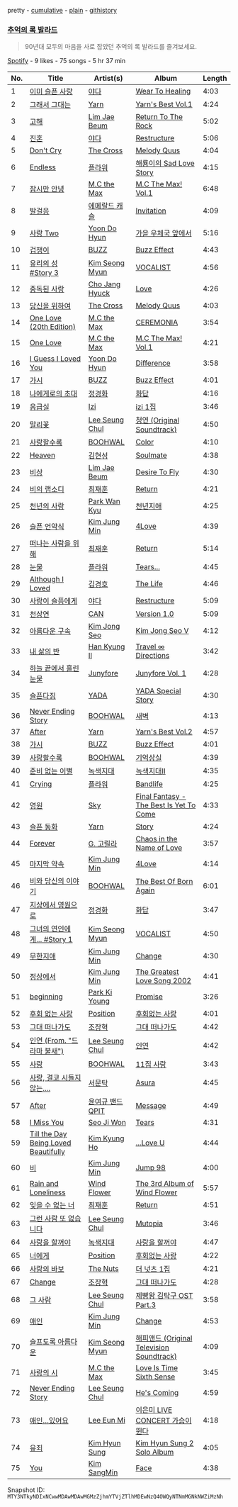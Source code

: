 pretty - [cumulative](/playlists/cumulative/37i9dQZF1DX53hLvTvX3eQ.md) - [plain](/playlists/plain/37i9dQZF1DX53hLvTvX3eQ) - [githistory](https://github.githistory.xyz/mackorone/spotify-playlist-archive/blob/main/playlists/plain/37i9dQZF1DX53hLvTvX3eQ)

### [추억의 록 발라드](https://open.spotify.com/playlist/37i9dQZF1DX53hLvTvX3eQ)

> 90년대 모두의 마음을 사로 잡았던 추억의 록 발라드를 즐겨보세요.

[Spotify](https://open.spotify.com/user/spotify) - 9 likes - 75 songs - 5 hr 37 min

| No. | Title | Artist(s) | Album | Length |
|---|---|---|---|---|
| 1 | [이미 슬픈 사랑](https://open.spotify.com/track/4OKJVnIyO8KRq182dstNOI) | [야다](https://open.spotify.com/artist/3YB77fanbqqyPS7NstYpOE) | [Wear To Healing](https://open.spotify.com/album/2AnkRwvtuLl5DwmrwSRndo) | 4:03 |
| 2 | [그래서 그대는](https://open.spotify.com/track/5aVuzoktGBQRedWuHqRhLC) | [Yarn](https://open.spotify.com/artist/3226f2U0gI31nf1pUdNO8t) | [Yarn's Best Vol.1](https://open.spotify.com/album/43fHwMitZWvkOAN4aeI4jP) | 4:24 |
| 3 | [고해](https://open.spotify.com/track/1cEODRpsqyAvzQvYJnDcGu) | [Lim Jae Beum](https://open.spotify.com/artist/7cYFopPCh8aSpBHANLgLaV) | [Return To The Rock](https://open.spotify.com/album/4zDVnS4MFbmPNteEQBknoB) | 5:02 |
| 4 | [진혼](https://open.spotify.com/track/2BxUjHQRrYX82cP3wDvOTU) | [야다](https://open.spotify.com/artist/3YB77fanbqqyPS7NstYpOE) | [Restructure](https://open.spotify.com/album/6NEUkvavXv0GoJYxWPpfLp) | 5:06 |
| 5 | [Don't Cry](https://open.spotify.com/track/5wJOqoOsEqJWoHaisUpDVV) | [The Cross](https://open.spotify.com/artist/5iWp4nvZ8u0DxQjVIidCuC) | [Melody Quus](https://open.spotify.com/album/6Nb2dANlImyX56CsWHxDEW) | 4:04 |
| 6 | [Endless](https://open.spotify.com/track/1OzCTRwO4znqWZsPJZpRSt) | [플라워](https://open.spotify.com/artist/5sp44iOiTOC0lXmN8zMRaT) | [해룡이의 Sad Love Story](https://open.spotify.com/album/7KFnrJoRlzphnYp2tZefaS) | 4:15 |
| 7 | [잠시만 안녕](https://open.spotify.com/track/7fyEwJts3Fv2D4MIt5I1M9) | [M.C the Max](https://open.spotify.com/artist/3MaRWfwKpbYnkYHC5gRKYo) | [M.C The Max! Vol.1](https://open.spotify.com/album/0FPzOi7YqDtrJAqnfq3O4T) | 6:48 |
| 8 | [발걸음](https://open.spotify.com/track/7JN8HvhCflgYz0ZqZeoljj) | [에메랄드 캐슬](https://open.spotify.com/artist/7zPGoXRG2xvV99yRfzM3Yp) | [Invitation](https://open.spotify.com/album/1E1VNOZbbsnKxEpRgXP5Jd) | 4:09 |
| 9 | [사랑 Two](https://open.spotify.com/track/5EGZGkg7DuToUdEa88W2xQ) | [Yoon Do Hyun](https://open.spotify.com/artist/6KsmQPHXE3qhzNNBPSZ0eB) | [가을 우체국 앞에서](https://open.spotify.com/album/78rKb6IVqCQRpfQPBJwKTt) | 5:16 |
| 10 | [겁쟁이](https://open.spotify.com/track/6Ef8tkhiFOOFOAeaQBFqtA) | [BUZZ](https://open.spotify.com/artist/4SdXXEHKFa5NSoh10QxeN2) | [Buzz Effect](https://open.spotify.com/album/5x4zrXuHdIusSB0umnih8n) | 4:43 |
| 11 | [유리의 성 \#Story 3](https://open.spotify.com/track/578HuRRS0tFvtYhs3t8vwc) | [Kim Seong Myun](https://open.spotify.com/artist/5svaD2IpOu7m6NB8k6k1Kp) | [VOCALIST](https://open.spotify.com/album/1gtjK8tx9l5vt5QooJcy6N) | 4:56 |
| 12 | [중독된 사랑](https://open.spotify.com/track/5NtAjS4i0wEFK0lvvuSAVb) | [Cho Jang Hyuck](https://open.spotify.com/artist/7KbzPMRhUFtaSynZ4Oim5Q) | [Love](https://open.spotify.com/album/3OXMz0E7sNDCEtiB4xNNkf) | 4:26 |
| 13 | [당신을 위하여](https://open.spotify.com/track/5qTEVUFXNLwFtbwZiNiVwZ) | [The Cross](https://open.spotify.com/artist/5iWp4nvZ8u0DxQjVIidCuC) | [Melody Quus](https://open.spotify.com/album/6Nb2dANlImyX56CsWHxDEW) | 4:03 |
| 14 | [One Love \(20th Edition\)](https://open.spotify.com/track/6jg7fiZTt7tLeSXRSsAzqK) | [M.C the Max](https://open.spotify.com/artist/3MaRWfwKpbYnkYHC5gRKYo) | [CEREMONIA](https://open.spotify.com/album/2tb2AzY9uac3ND3Wf8RQPL) | 3:54 |
| 15 | [One Love](https://open.spotify.com/track/5alMW854ShjDbupOJtaNKC) | [M.C the Max](https://open.spotify.com/artist/3MaRWfwKpbYnkYHC5gRKYo) | [M.C The Max! Vol.1](https://open.spotify.com/album/0FPzOi7YqDtrJAqnfq3O4T) | 4:21 |
| 16 | [I Guess I Loved You](https://open.spotify.com/track/1w2hClDL1xH4FPZIipZ1FJ) | [Yoon Do Hyun](https://open.spotify.com/artist/6KsmQPHXE3qhzNNBPSZ0eB) | [Difference](https://open.spotify.com/album/36HKeRjDoczel62iwy3z75) | 3:58 |
| 17 | [가시](https://open.spotify.com/track/7csMuPqdOPaFKby0AoRYL5) | [BUZZ](https://open.spotify.com/artist/4SdXXEHKFa5NSoh10QxeN2) | [Buzz Effect](https://open.spotify.com/album/5x4zrXuHdIusSB0umnih8n) | 4:01 |
| 18 | [나에게로의 초대](https://open.spotify.com/track/36me6gJ2obYpfKc3YKXECM) | [정경화](https://open.spotify.com/artist/1yjdL7icFOQ3QlPReSiCfN) | [화답](https://open.spotify.com/album/47uDR8Nz6SEgOK6sKZUTld) | 4:16 |
| 19 | [응급실](https://open.spotify.com/track/5XVEx1pTUR4T7ABtXoGGxx) | [Izi](https://open.spotify.com/artist/4PPkRMbw2jIs7flJkl4okf) | [izi 1집](https://open.spotify.com/album/1KTUBQHfKhX9F2X01sqEO8) | 3:46 |
| 20 | [말리꽃](https://open.spotify.com/track/1RU6gAnZSoxAE1pYTE7cfh) | [Lee Seung Chul](https://open.spotify.com/artist/5Ecf8RR2UWFAvyeItabffF) | [청연 \(Original Soundtrack\)](https://open.spotify.com/album/51Up0SNMGyG6lWKPM7bJ5X) | 4:50 |
| 21 | [사랑할수록](https://open.spotify.com/track/30GH7aoSEBD9YmgSy83K85) | [BOOHWAL](https://open.spotify.com/artist/2LtEDRKi75vGtsfdy205jX) | [Color](https://open.spotify.com/album/5jzebpTutPXBN69mZOwzQy) | 4:10 |
| 22 | [Heaven](https://open.spotify.com/track/7uo6d7vlvaWZVeoiMCZmsN) | [김현성](https://open.spotify.com/artist/05HCRWM8qQ2JHQrciIpX8p) | [Soulmate](https://open.spotify.com/album/3FSFtyCOyHHDXbaqBsK3sa) | 4:38 |
| 23 | [비상](https://open.spotify.com/track/6YZQnBMOVFYsUERkP1BjsM) | [Lim Jae Beum](https://open.spotify.com/artist/7cYFopPCh8aSpBHANLgLaV) | [Desire To Fly](https://open.spotify.com/album/1t2xBGmp2yQKnQEdf6omH3) | 4:30 |
| 24 | [비의 랩소디](https://open.spotify.com/track/0zXc1HfRIwrf7j2vcvDAjN) | [최재훈](https://open.spotify.com/artist/5dL3HWKQaQBnqhIDsMZQBB) | [Return](https://open.spotify.com/album/4tFPCuB69IGx1YyvrhNwEV) | 4:21 |
| 25 | [천년의 사랑](https://open.spotify.com/track/29FS4aopbu0HWQ2GSFalvy) | [Park Wan Kyu](https://open.spotify.com/artist/3QUst1HlAmRuM48c5n5HSB) | [천년지애](https://open.spotify.com/album/3TQXaDuauGf8syAkPbYrex) | 4:25 |
| 26 | [슬픈 언약식](https://open.spotify.com/track/01V3UPOp55CbF598WEcsqS) | [Kim Jung Min](https://open.spotify.com/artist/3SqnTAwj36AgFDT1XVIPD8) | [4Love](https://open.spotify.com/album/6TcJ8I4bTBO8924wOksjUI) | 4:39 |
| 27 | [떠나는 사람을 위해](https://open.spotify.com/track/0dzHoRuNcbnreUXVscCnCV) | [최재훈](https://open.spotify.com/artist/5dL3HWKQaQBnqhIDsMZQBB) | [Return](https://open.spotify.com/album/4tFPCuB69IGx1YyvrhNwEV) | 5:14 |
| 28 | [눈물](https://open.spotify.com/track/4DSuNseoQlb4X4sGamoxWP) | [플라워](https://open.spotify.com/artist/5sp44iOiTOC0lXmN8zMRaT) | [Tears...](https://open.spotify.com/album/3lDr0DTjFagZN5zl3GdD7z) | 4:45 |
| 29 | [Although I Loved](https://open.spotify.com/track/4RiuKTTcuau1U7u3XdYQuP) | [김경호](https://open.spotify.com/artist/25Qd17778cR6eX2fnHBfig) | [The Life](https://open.spotify.com/album/2whTv68Bl5aELGjqok13yu) | 4:46 |
| 30 | [사랑이 슬픔에게](https://open.spotify.com/track/41IpMIfSgmj3lIsFEvlYzd) | [야다](https://open.spotify.com/artist/3YB77fanbqqyPS7NstYpOE) | [Restructure](https://open.spotify.com/album/6NEUkvavXv0GoJYxWPpfLp) | 5:09 |
| 31 | [천상연](https://open.spotify.com/track/5WQwhK2KLfWJDVDznuedLN) | [CAN](https://open.spotify.com/artist/2c1h7Xz5KxOeVuwfz8HTGQ) | [Version 1.0](https://open.spotify.com/album/1IpzCpS2L0ooCeFxRTXhko) | 5:09 |
| 32 | [아름다운 구속](https://open.spotify.com/track/5CE7Q33bONpzjgKAjRkDxv) | [Kim Jong Seo](https://open.spotify.com/artist/1Z6Sy2Tn7jFqqPAPIAVMB1) | [Kim Jong Seo Ⅴ](https://open.spotify.com/album/4eKFy8EDH3HrAU6G0AOEp3) | 4:12 |
| 33 | [내 삶의 반](https://open.spotify.com/track/0oTMCJxeuH8meBJ81cHubn) | [Han Kyung Il](https://open.spotify.com/artist/1QWsO985ZVETFz5Odn4spA) | [Travel ∞ Directions](https://open.spotify.com/album/3i1AS6MZNPsORiHrJYTHgb) | 3:42 |
| 34 | [하늘 끝에서 흘린 눈물](https://open.spotify.com/track/1REeGczWfqbhmL3Zs78d6c) | [Junyfore](https://open.spotify.com/artist/51W8NJbaiFYuFIuo5FqOUg) | [Junyfore Vol\. 1](https://open.spotify.com/album/4CrJGXadzkdSYBChVp3I7X) | 4:28 |
| 35 | [슬픈다짐](https://open.spotify.com/track/0pOYkxWC3WgpEye5funfNm) | [YADA](https://open.spotify.com/artist/3hqrD2WfonDCMuXyfl0uTB) | [YADA Special Story](https://open.spotify.com/album/0yEfxrdo0oWEEUvCGRZ2m3) | 4:30 |
| 36 | [Never Ending Story](https://open.spotify.com/track/0yamqkAFAmpdLNVcmJLSo8) | [BOOHWAL](https://open.spotify.com/artist/2LtEDRKi75vGtsfdy205jX) | [새벽](https://open.spotify.com/album/4nc43iXhWaylkGhKdVsKyH) | 4:13 |
| 37 | [After](https://open.spotify.com/track/10YIPF9BxcR2Imaobfw5Dg) | [Yarn](https://open.spotify.com/artist/3226f2U0gI31nf1pUdNO8t) | [Yarn's Best Vol.2](https://open.spotify.com/album/5ddcpuDRgCszh3fqQiayaE) | 4:57 |
| 38 | [가시](https://open.spotify.com/track/7csMuPqdOPaFKby0AoRYL5) | [BUZZ](https://open.spotify.com/artist/4SdXXEHKFa5NSoh10QxeN2) | [Buzz Effect](https://open.spotify.com/album/5x4zrXuHdIusSB0umnih8n) | 4:01 |
| 39 | [사랑할수록](https://open.spotify.com/track/5R7CMPvfSM0RdBYTFuKlDt) | [BOOHWAL](https://open.spotify.com/artist/2LtEDRKi75vGtsfdy205jX) | [기억상실](https://open.spotify.com/album/6fQp1ErGeFDBpDXJjkWgsF) | 4:39 |
| 40 | [준비 없는 이별](https://open.spotify.com/track/7CSmwiPhtzLt03ZiLCGmlv) | [녹색지대](https://open.spotify.com/artist/7fi5KGkFM55KpMQ80TsAhn) | [녹색지대Ⅱ](https://open.spotify.com/album/2XfaQQmsFw92v1kooahFxg) | 4:35 |
| 41 | [Crying](https://open.spotify.com/track/0TuU81Gdgr7fc8w0Ztt2iO) | [플라워](https://open.spotify.com/artist/5sp44iOiTOC0lXmN8zMRaT) | [Bandlife](https://open.spotify.com/album/7lHhvMAK71MO4p94IZ5x3b) | 4:25 |
| 42 | [영원](https://open.spotify.com/track/7Fi8gr20s1CngYWJFUL27m) | [Sky](https://open.spotify.com/artist/0NevTvfjHPhYiQrogBXrqj) | [Final Fantasy \-The Best Is Yet To Come](https://open.spotify.com/album/5iIizqydJAR7YYItY7kSwe) | 4:33 |
| 43 | [슬픈 동화](https://open.spotify.com/track/1IpOlgbX2B8QB0GnT8DUP1) | [Yarn](https://open.spotify.com/artist/3226f2U0gI31nf1pUdNO8t) | [Story](https://open.spotify.com/album/3R14DVB66J9xkdzQiaDRGj) | 4:24 |
| 44 | [Forever](https://open.spotify.com/track/3DzzBD3RoBWZaNWCmJyTVw) | [G\. 고릴라](https://open.spotify.com/artist/1nEP0V9Zqiwdm5W1Vg5dpL) | [Chaos in the Name of Love](https://open.spotify.com/album/0H38zdnhKGgNC7xc3iACF4) | 3:57 |
| 45 | [마지막 약속](https://open.spotify.com/track/7uaTKyXRjGCFpNDRsdVYC9) | [Kim Jung Min](https://open.spotify.com/artist/3SqnTAwj36AgFDT1XVIPD8) | [4Love](https://open.spotify.com/album/6TcJ8I4bTBO8924wOksjUI) | 4:14 |
| 46 | [비와 당신의 이야기](https://open.spotify.com/track/4YvWV2TfZkrUYS6Th28iKB) | [BOOHWAL](https://open.spotify.com/artist/2LtEDRKi75vGtsfdy205jX) | [The Best Of Born Again](https://open.spotify.com/album/4rvxxZJ12vnJgPLCsIM2AN) | 6:01 |
| 47 | [지상에서 영원으로](https://open.spotify.com/track/4bEnSLRsxT4QrNFGAzJUoE) | [정경화](https://open.spotify.com/artist/1yjdL7icFOQ3QlPReSiCfN) | [화답](https://open.spotify.com/album/47uDR8Nz6SEgOK6sKZUTld) | 3:47 |
| 48 | [그녀의 연인에게..\. \#Story 1](https://open.spotify.com/track/4uNF79VtjMAbnpQKCPn5Oz) | [Kim Seong Myun](https://open.spotify.com/artist/5svaD2IpOu7m6NB8k6k1Kp) | [VOCALIST](https://open.spotify.com/album/1gtjK8tx9l5vt5QooJcy6N) | 4:50 |
| 49 | [무한지애](https://open.spotify.com/track/65wO72NHw8YmV6Il8je0Ml) | [Kim Jung Min](https://open.spotify.com/artist/3SqnTAwj36AgFDT1XVIPD8) | [Change](https://open.spotify.com/album/1qfwLENLIMv3t3m6Rcnf7n) | 4:30 |
| 50 | [정상에서](https://open.spotify.com/track/03W1W2txKt53LhfiRFyjas) | [Kim Jung Min](https://open.spotify.com/artist/3SqnTAwj36AgFDT1XVIPD8) | [The Greatest Love Song 2002](https://open.spotify.com/album/6FQufulNo3K8qdln60tudg) | 4:41 |
| 51 | [beginning](https://open.spotify.com/track/2BtlbxJF9yfPNbza29VmoR) | [Park Ki Young](https://open.spotify.com/artist/2wAjuE3pVtauK8ZQ2p4SXN) | [Promise](https://open.spotify.com/album/5teS918UxfihkdCYzHIwde) | 3:26 |
| 52 | [후회 없는 사랑](https://open.spotify.com/track/7jJJ1aqT1X9v9J3ewsZGTd) | [Position](https://open.spotify.com/artist/46Bj2frkvUzqJUwcSx24Wo) | [후회없는 사랑](https://open.spotify.com/album/0oobbKF8G4QGUA7jXyP9MO) | 4:01 |
| 53 | [그대 떠나가도](https://open.spotify.com/track/4HiTlyjhC6SW6SQDJ5sVPo) | [조장혁](https://open.spotify.com/artist/3Zr4ycz7Z2A4stxubPqyJY) | [그대 떠나가도](https://open.spotify.com/album/1whdmxp3Yr9SDL3D9QYpKx) | 4:42 |
| 54 | [인연 \(From\. "드라마 불새"\)](https://open.spotify.com/track/7GXXYo4xfARIJeNOu9a2Se) | [Lee Seung Chul](https://open.spotify.com/artist/5Ecf8RR2UWFAvyeItabffF) | [인연](https://open.spotify.com/album/4tNYcoG7KmE4toxCvnHKQA) | 4:42 |
| 55 | [사랑](https://open.spotify.com/track/5ojeUUgIkneFIQbZVRFOjO) | [BOOHWAL](https://open.spotify.com/artist/2LtEDRKi75vGtsfdy205jX) | [11집 사랑](https://open.spotify.com/album/3s1SOGif1DK6FN65K1bBvv) | 3:43 |
| 56 | [사랑, 결코 시들지 않는....](https://open.spotify.com/track/0DXhrYTbsMhFBKiqmDtkd7) | [서문탁](https://open.spotify.com/artist/190lOeScMz8R14WxvV5iq6) | [Asura](https://open.spotify.com/album/5TlUHsL9fB3jtCQ6rmIIG2) | 4:45 |
| 57 | [After](https://open.spotify.com/track/0ylDYwQ4OUSUtgZT00C13L) | [윤여규 밴드 QPIT](https://open.spotify.com/artist/6tZ7CxKeqb5RBSXiUGX7xW) | [Message](https://open.spotify.com/album/3gbGVHqtFpZIQ6NHAqip3E) | 4:49 |
| 58 | [I Miss You](https://open.spotify.com/track/2Yhvs1vHJ68Vmn8m2Xj7h6) | [Seo Ji Won](https://open.spotify.com/artist/4TBgwwFdWe205WGBPIuiPZ) | [Tears](https://open.spotify.com/album/1z3z64S2jYWOInW3doGOgb) | 4:31 |
| 59 | [Till the Day Being Loved Beautifully](https://open.spotify.com/track/3mP6m44SSixAnpOsoMDdhk) | [Kim Kyung Ho](https://open.spotify.com/artist/15Tra1ytu0naoNByIhZArl) | [...Love U](https://open.spotify.com/album/4ltA3801NArBlcYgeknez6) | 4:44 |
| 60 | [비](https://open.spotify.com/track/5JsbkkkTvdpwUwgzRqXGca) | [Kim Jung Min](https://open.spotify.com/artist/3SqnTAwj36AgFDT1XVIPD8) | [Jump 98](https://open.spotify.com/album/2FCiya0BoBE8N9suHW6AuE) | 4:00 |
| 61 | [Rain and Loneliness](https://open.spotify.com/track/0ISV9hsOufvKJBIRYCiLW5) | [Wind Flower](https://open.spotify.com/artist/7qx0Y8C5Lper7nciLNc8TD) | [The 3rd Album of Wind Flower](https://open.spotify.com/album/68jkWREdaIkNZYUXVAJ1W4) | 5:57 |
| 62 | [잊을 수 없는 너](https://open.spotify.com/track/1WVQiyxTzomwFW2cDWfjkC) | [최재훈](https://open.spotify.com/artist/5dL3HWKQaQBnqhIDsMZQBB) | [Return](https://open.spotify.com/album/4tFPCuB69IGx1YyvrhNwEV) | 4:51 |
| 63 | [그런 사람 또 없습니다](https://open.spotify.com/track/5MGZPn7QWGD3DTmPyrpj79) | [Lee Seung Chul](https://open.spotify.com/artist/5Ecf8RR2UWFAvyeItabffF) | [Mutopia](https://open.spotify.com/album/4ybqL6fP7aAL7vPKIOr9Lh) | 3:46 |
| 64 | [사랑을 할꺼야](https://open.spotify.com/track/0FfuKhRBu7rHJq1AYoEZXu) | [녹색지대](https://open.spotify.com/artist/7fi5KGkFM55KpMQ80TsAhn) | [사랑을 할꺼야](https://open.spotify.com/album/5XWRjRJ5Q9Q6UE34EuUiQU) | 4:47 |
| 65 | [너에게](https://open.spotify.com/track/0IgfoHD9IeSdOWYN3kwh19) | [Position](https://open.spotify.com/artist/46Bj2frkvUzqJUwcSx24Wo) | [후회없는 사랑](https://open.spotify.com/album/0oobbKF8G4QGUA7jXyP9MO) | 4:22 |
| 66 | [사랑의 바보](https://open.spotify.com/track/3wYDgvDi82GUU1NPy2roYp) | [The Nuts](https://open.spotify.com/artist/56NKtypwi90dIOb5ZQZwHb) | [더 넛츠 1집](https://open.spotify.com/album/5H4enzwKTdOaPPNvb9W1lf) | 4:21 |
| 67 | [Change](https://open.spotify.com/track/4QBK8zyiYAkxbg5dgKdFoy) | [조장혁](https://open.spotify.com/artist/3Zr4ycz7Z2A4stxubPqyJY) | [그대 떠나가도](https://open.spotify.com/album/1whdmxp3Yr9SDL3D9QYpKx) | 4:28 |
| 68 | [그 사람](https://open.spotify.com/track/6ad1hOruGyvnNvIk53VgmD) | [Lee Seung Chul](https://open.spotify.com/artist/5Ecf8RR2UWFAvyeItabffF) | [제빵왕 김탁구 OST Part.3](https://open.spotify.com/album/4aNwPS4cpqI4O5aMQPn6pH) | 3:58 |
| 69 | [애인](https://open.spotify.com/track/5Knh039ggOPsb9JZ50retD) | [Kim Jung Min](https://open.spotify.com/artist/3SqnTAwj36AgFDT1XVIPD8) | [Change](https://open.spotify.com/album/1qfwLENLIMv3t3m6Rcnf7n) | 4:53 |
| 70 | [슬프도록 아름다운](https://open.spotify.com/track/21leGkMoq1C97wE89Jyql2) | [Kim Seong Myun](https://open.spotify.com/artist/5svaD2IpOu7m6NB8k6k1Kp) | [해피앤드 \(Original Television Soundtrack\)](https://open.spotify.com/album/6dPKrBrP9opxdHwKnJErV4) | 4:09 |
| 71 | [사랑의 시](https://open.spotify.com/track/6K60nJi0wMt6XcPvhGbQLP) | [M.C the Max](https://open.spotify.com/artist/3MaRWfwKpbYnkYHC5gRKYo) | [Love Is Time Sixth Sense](https://open.spotify.com/album/6VjZu0I92vdfh4dGEP9qCQ) | 3:45 |
| 72 | [Never Ending Story](https://open.spotify.com/track/6Qa7ooyOGYyf9oHA0I9Ay3) | [Lee Seung Chul](https://open.spotify.com/artist/5Ecf8RR2UWFAvyeItabffF) | [He's Coming](https://open.spotify.com/album/79G1oGLZPcyQAyPBRb8HJi) | 4:59 |
| 73 | [애인…있어요](https://open.spotify.com/track/4hDdZkmUuBiM8mQSGXeY75) | [Lee Eun Mi](https://open.spotify.com/artist/57Rbh9mF8Peu1jOPRawGHW) | [이은미 LIVE CONCERT 가슴이 뛴다](https://open.spotify.com/album/2zFdzuOnmYvh9fKJgRpOIm) | 4:18 |
| 74 | [유죄](https://open.spotify.com/track/50JJRvyBQRF0wXfXYQ5U3B) | [Kim Hyun Sung](https://open.spotify.com/artist/2OlQF7o8Cos9ruBAYxfy7I) | [Kim Hyun Sung 2 Solo Album](https://open.spotify.com/album/333rXQab40GUjauLGmMPuD) | 4:05 |
| 75 | [You](https://open.spotify.com/track/532BkP20KoyCq7ehziah0N) | [Kim SangMin](https://open.spotify.com/artist/1qUM2ze6aqsBM8eIUDJlqo) | [Face](https://open.spotify.com/album/5DKVM7qALIPE2dsiPP6spX) | 4:38 |

Snapshot ID: `MTY3NTkyNDIxNCwwMDAwMDAwMGMzZjhmYTVjZTlhMDEwNzQ4OWQyNTNmMGNkNWZiMzNh`
